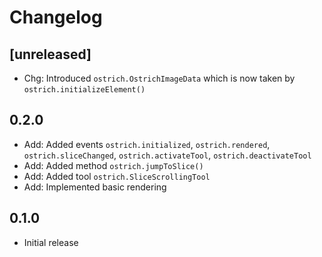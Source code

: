 # Changelog

## [unreleased]

- Chg: Introduced `ostrich.OstrichImageData` which is now taken by `ostrich.initializeElement()`

## 0.2.0

- Add: Added events `ostrich.initialized`, `ostrich.rendered`, `ostrich.sliceChanged`, `ostrich.activateTool`, `ostrich.deactivateTool`
- Add: Added method `ostrich.jumpToSlice()`
- Add: Added tool `ostrich.SliceScrollingTool`
- Add: Implemented basic rendering

## 0.1.0

- Initial release
